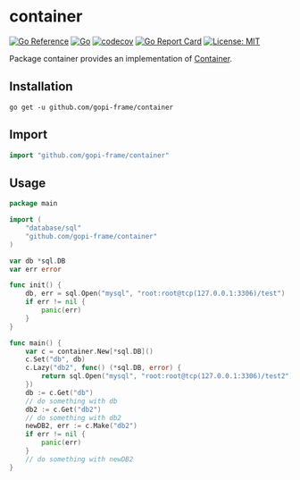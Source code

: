 # container
[![Go Reference](https://pkg.go.dev/badge/github.com/gopi-frame/container.svg)](https://pkg.go.dev/github.com/gopi-frame/container)
[![Go](https://github.com/gopi-frame/container/actions/workflows/go.yml/badge.svg?branch=main)](https://github.com/gopi-frame/container/actions/workflows/go.yml)
[![codecov](https://codecov.io/gh/gopi-frame/container/graph/badge.svg?token=UGVGP6QF5O)](https://codecov.io/gh/gopi-frame/container)
[![Go Report Card](https://goreportcard.com/badge/github.com/gopi-frame/container)](https://goreportcard.com/report/github.com/gopi-frame/container)
[![License: MIT](https://img.shields.io/badge/License-MIT-green.svg)](https://opensource.org/licenses/MIT)

Package container provides an implementation of [Container](https://github.com/gopi-frame/contract/container).

## Installation

```shell
go get -u github.com/gopi-frame/container
```

## Import

```go
import "github.com/gopi-frame/container"
```

## Usage

```go
package main

import (
    "database/sql"
    "github.com/gopi-frame/container"
)

var db *sql.DB
var err error

func init() {
    db, err = sql.Open("mysql", "root:root@tcp(127.0.0.1:3306)/test")
    if err != nil {
        panic(err)
    }
}

func main() {
    var c = container.New[*sql.DB]()
    c.Set("db", db)
    c.Lazy("db2", func() (*sql.DB, error) {
        return sql.Open("mysql", "root:root@tcp(127.0.0.1:3306)/test2")
    })
    db := c.Get("db")
    // do something with db
    db2 := c.Get("db2")
    // do something with db2
    newDB2, err := c.Make("db2")
    if err != nil {
        panic(err)
    }
    // do something with newDB2
}
```
